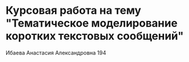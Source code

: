 # Курсовая работа на тему "Тематическое моделирование коротких текстовых сообщений"
Ибаева Анастасия Александровна 194
